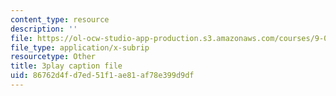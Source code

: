 ```yaml
---
content_type: resource
description: ''
file: https://ol-ocw-studio-app-production.s3.amazonaws.com/courses/9-04-sensory-systems-fall-2013/86762d4fd7ed51f1ae81af78e399d9df_Z937cqa--P8.vtt
file_type: application/x-subrip
resourcetype: Other
title: 3play caption file
uid: 86762d4f-d7ed-51f1-ae81-af78e399d9df
---
```

